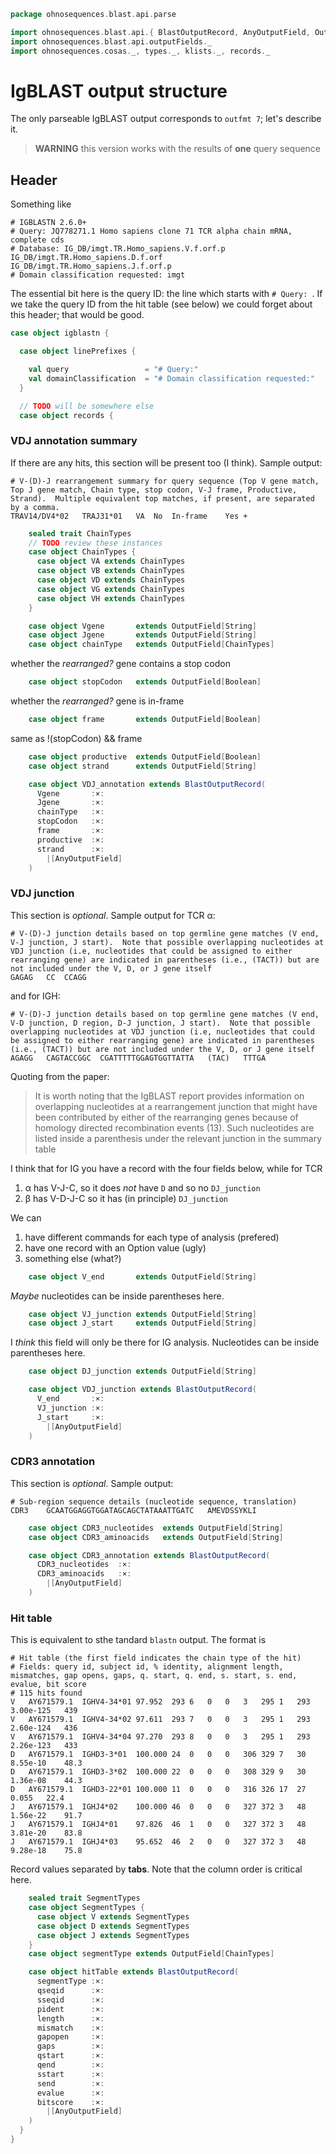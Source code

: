 
```scala
package ohnosequences.blast.api.parse

import ohnosequences.blast.api.{ BlastOutputRecord, AnyOutputField, OutputField }
import ohnosequences.blast.api.outputFields._
import ohnosequences.cosas._, types._, klists._, records._
```


# IgBLAST output structure

The only parseable IgBLAST output corresponds to `outfmt 7`; let's describe it.

> **WARNING** this version works with the results of **one** query sequence

## Header

Something like

```
# IGBLASTN 2.6.0+
# Query: JQ778271.1 Homo sapiens clone 71 TCR alpha chain mRNA, complete cds
# Database: IG_DB/imgt.TR.Homo_sapiens.V.f.orf.p IG_DB/imgt.TR.Homo_sapiens.D.f.orf IG_DB/imgt.TR.Homo_sapiens.J.f.orf.p
# Domain classification requested: imgt
```

The essential bit here is the query ID: the line which starts with `# Query: `. If we take the query ID from the hit table (see below) we could forget about this header; that would be good.


```scala
case object igblastn {

  case object linePrefixes {

    val query                 = "# Query:"
    val domainClassification  = "# Domain classification requested:"
  }

  // TODO will be somewhere else
  case object records {
```


### VDJ annotation summary

If there are any hits, this section will be present too (I think). Sample output:

```
# V-(D)-J rearrangement summary for query sequence (Top V gene match, Top J gene match, Chain type, stop codon, V-J frame, Productive, Strand).  Multiple equivalent top matches, if present, are separated by a comma.
TRAV14/DV4*02	TRAJ31*01	VA	No	In-frame	Yes	+
```


```scala
    sealed trait ChainTypes
    // TODO review these instances
    case object ChainTypes {
      case object VA extends ChainTypes
      case object VB extends ChainTypes
      case object VD extends ChainTypes
      case object VG extends ChainTypes
      case object VH extends ChainTypes
    }

    case object Vgene       extends OutputField[String]
    case object Jgene       extends OutputField[String]
    case object chainType   extends OutputField[ChainTypes]
```

whether the *rearranged?* gene contains a stop codon

```scala
    case object stopCodon   extends OutputField[Boolean]
```

whether the *rearranged?* gene is in-frame

```scala
    case object frame       extends OutputField[Boolean]
```

same as !(stopCodon) && frame

```scala
    case object productive  extends OutputField[Boolean]
    case object strand      extends OutputField[String]

    case object VDJ_annotation extends BlastOutputRecord(
      Vgene       :×:
      Jgene       :×:
      chainType   :×:
      stopCodon   :×:
      frame       :×:
      productive  :×:
      strand      :×:
        |[AnyOutputField]
    )
```


### VDJ junction

This section is *optional*. Sample output for TCR α:

```
# V-(D)-J junction details based on top germline gene matches (V end, V-J junction, J start).  Note that possible overlapping nucleotides at VDJ junction (i.e, nucleotides that could be assigned to either rearranging gene) are indicated in parentheses (i.e., (TACT)) but are not included under the V, D, or J gene itself
GAGAG	CC	CCAGG
```

and for IGH:

```
# V-(D)-J junction details based on top germline gene matches (V end, V-D junction, D region, D-J junction, J start).  Note that possible overlapping nucleotides at VDJ junction (i.e, nucleotides that could be assigned to either rearranging gene) are indicated in parentheses (i.e., (TACT)) but are not included under the V, D, or J gene itself
AGAGG	CAGTACCGGC	CGATTTTTGGAGTGGTTATTA	(TAC)	TTTGA
```

Quoting from the paper:

> It is worth noting that the IgBLAST report provides information on overlapping nucleotides at a rearrangement junction that might have been contributed by either of the rearranging genes because of homology directed recombination events (13). Such nucleotides are listed inside a parenthesis under the relevant junction in the summary table

I think that for IG you have a record with the four fields below, while for TCR

1. α has V-J-C, so it does *not* have `D` and so no `DJ_junction`
2. β has  V-D-J-C so it has (in principle) `DJ_junction`

We can

1. have different commands for each type of analysis (prefered)
2. have one record with an Option value (ugly)
3. something else (what?)


```scala
    case object V_end       extends OutputField[String]
```

*Maybe* nucleotides can be inside parentheses here.

```scala
    case object VJ_junction extends OutputField[String]
    case object J_start     extends OutputField[String]
```

I *think* this field will only be there for IG analysis. Nucleotides can be inside parentheses here.

```scala
    case object DJ_junction extends OutputField[String]

    case object VDJ_junction extends BlastOutputRecord(
      V_end       :×:
      VJ_junction :×:
      J_start     :×:
        |[AnyOutputField]
    )
```


### CDR3 annotation

This section is *optional*. Sample output:

```
# Sub-region sequence details (nucleotide sequence, translation)
CDR3	GCAATGGAGGTGGATAGCAGCTATAAATTGATC	AMEVDSSYKLI
```


```scala
    case object CDR3_nucleotides  extends OutputField[String]
    case object CDR3_aminoacids   extends OutputField[String]

    case object CDR3_annotation extends BlastOutputRecord(
      CDR3_nucleotides  :×:
      CDR3_aminoacids   :×:
        |[AnyOutputField]
    )
```


### Hit table

This is equivalent to sthe tandard `blastn` output. The format is

```
# Hit table (the first field indicates the chain type of the hit)
# Fields: query id, subject id, % identity, alignment length, mismatches, gap opens, gaps, q. start, q. end, s. start, s. end, evalue, bit score
# 115 hits found
V	AY671579.1	IGHV4-34*01	97.952	293	6	0	0	3	295	1	293	3.00e-125	439
V	AY671579.1	IGHV4-34*02	97.611	293	7	0	0	3	295	1	293	2.60e-124	436
V	AY671579.1	IGHV4-34*04	97.270	293	8	0	0	3	295	1	293	2.26e-123	433
D	AY671579.1	IGHD3-3*01	100.000	24	0	0	0	306	329	7	30	8.55e-10	48.3
D	AY671579.1	IGHD3-3*02	100.000	22	0	0	0	308	329	9	30	1.36e-08	44.3
D	AY671579.1	IGHD3-22*01	100.000	11	0	0	0	316	326	17	27	0.055	22.4
J	AY671579.1	IGHJ4*02	100.000	46	0	0	0	327	372	3	48	1.56e-22	91.7
J	AY671579.1	IGHJ4*01	97.826	46	1	0	0	327	372	3	48	3.81e-20	83.8
J	AY671579.1	IGHJ4*03	95.652	46	2	0	0	327	372	3	48	9.28e-18	75.8
```

Record values separated by **tabs**. Note that the column order is critical here.


```scala
    sealed trait SegmentTypes
    case object SegmentTypes {
      case object V extends SegmentTypes
      case object D extends SegmentTypes
      case object J extends SegmentTypes
    }
    case object segmentType extends OutputField[ChainTypes]

    case object hitTable extends BlastOutputRecord(
      segmentType :×:
      qseqid      :×:
      sseqid      :×:
      pident      :×:
      length      :×:
      mismatch    :×:
      gapopen     :×:
      gaps        :×:
      qstart      :×:
      qend        :×:
      sstart      :×:
      send        :×:
      evalue      :×:
      bitscore    :×:
        |[AnyOutputField]
    )
  }
}

```




[test/scala/CommandGeneration.scala]: ../../../../test/scala/CommandGeneration.scala.md
[test/scala/OutputParsing.scala]: ../../../../test/scala/OutputParsing.scala.md
[test/scala/OutputFieldsSpecification.scala]: ../../../../test/scala/OutputFieldsSpecification.scala.md
[main/scala/api/outputFields.scala]: ../outputFields.scala.md
[main/scala/api/options.scala]: ../options.scala.md
[main/scala/api/package.scala]: ../package.scala.md
[main/scala/api/expressions.scala]: ../expressions.scala.md
[main/scala/api/parse/igblastn.scala]: igblastn.scala.md
[main/scala/api/commands/blastn.scala]: ../commands/blastn.scala.md
[main/scala/api/commands/blastp.scala]: ../commands/blastp.scala.md
[main/scala/api/commands/tblastx.scala]: ../commands/tblastx.scala.md
[main/scala/api/commands/tblastn.scala]: ../commands/tblastn.scala.md
[main/scala/api/commands/blastx.scala]: ../commands/blastx.scala.md
[main/scala/api/commands/makeblastdb.scala]: ../commands/makeblastdb.scala.md
[main/scala/api/commands/igblastn.scala]: ../commands/igblastn.scala.md